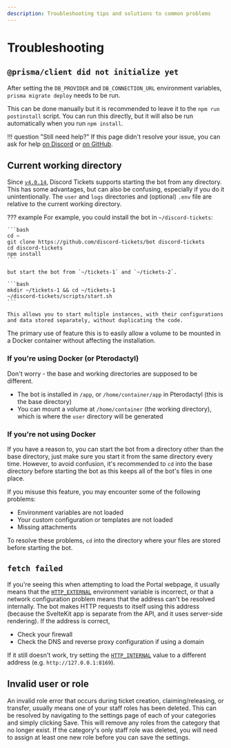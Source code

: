 ```yaml
---
description: Troubleshooting tips and solutions to common problems
---
```


# Troubleshooting

## `@prisma/client did not initialize yet`

After setting the `DB_PROVIDER` and `DB_CONNECTION_URL` environment variables, `prisma migrate deploy` needs to be run.

This can be done manually but it is recommended to leave it to the `npm run postinstall` script.
You can run this directly, but it will also be run automatically when you run `npm install`.


!!! question "Still need help?"
    If this page didn't resolve your issue,
    you can ask for help [on Discord](https://lnk.earth/discord)
    or [on GitHub](https://github.com/discord-tickets/bot/discussions).


## Current working directory

Since [`v4.0.14`](https://github.com/discord-tickets/bot/releases/tag/v4.0.14), Discord Tickets supports starting the bot from any directory.
This has some advantages, but can also be confusing, especially if you do it unintentionally.
The `user` and `logs` directories and (optional) `.env` file are relative to the current working directory.

??? example
    For example, you could install the bot in `~/discord-tickets`:

    ```bash
    cd ~
    git clone https://github.com/discord-tickets/bot discord-tickets
    cd discord-tickets
    npm install
    ```

    but start the bot from `~/tickets-1` and `~/tickets-2`.

    ```bash
    mkdir ~/tickets-1 && cd ~/tickets-1
    ~/discord-tickets/scripts/start.sh
    ```

    This allows you to start multiple instances, with their configurations and data stored separately, without duplicating the code.

The primary use of feature this is to easily allow a volume to be mounted in a Docker container without affecting the installation.

### If you're using Docker (or Pterodactyl)

Don't worry - the base and working directories are supposed to be different.

- The bot is installed in `/app`, or `/home/container/app` in Pterodactyl (this is the base directory)
- You can mount a volume at `/home/container` (the working directory), which is where the `user` directory will be generated

### If you're not using Docker

If you have a reason to, you can start the bot from a directory other than the base directory, just make sure you start it from the same directory every time.
However, to avoid confusion, it's recommended to `cd` into the base directory before starting the bot as this keeps all of the bot's files in one place.

If you misuse this feature, you may encounter some of the following problems:

- Environment variables are not loaded
- Your custom configuration or templates are not loaded
- Missing attachments

To resolve these problems, `cd` into the directory where your files are stored before starting the bot.

## `fetch failed`

If you're seeing this when attempting to load the Portal webpage, it usually means that the [`HTTP_EXTERNAL`](./configuration.md#http_external)
environment variable is incorrect, or that a network configuration problem means that the address can't be resolved internally.
The bot makes HTTP requests to itself using this address (because the SvelteKit app is separate from the API, and it uses server-side rendering).
If the address is correct,

- Check your firewall
- Check the DNS and reverse proxy configuration if using a domain

If it still doesn't work, try setting the [`HTTP_INTERNAL`](./configuration.md#http_internal) value to a different address
(e.g. `http://127.0.0.1:8169`).

## Invalid user or role

An invalid role error that occurs during ticket creation, claiming/releasing, or transfer, usually means one of your staff roles has been deleted.
This can be resolved by navigating to the settings page of each of your categories and simply clicking Save.
This will remove any roles from the category that no longer exist.
If the category's only staff role was deleted, you will need to assign at least one new role before you can save the settings.
